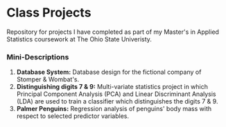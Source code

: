 # Class Projects
Repository for projects I have completed as part of my Master's in Applied Statistics coursework at The Ohio State Univeristy.
### Mini-Descriptions
1) **Database System:** Database design for the fictional company of Stomper & Wombat's.
2) **Distinguishing digits 7 & 9:** Multi-variate statistics project in which Principal Component Analysis (PCA) and Linear Discriminant Analysis (LDA) are used to train a classifier which distinguishes the digits 7 & 9.
3) **Palmer Penguins:** Regression analysis of penguins' body mass with respect to selected predictor variables.
